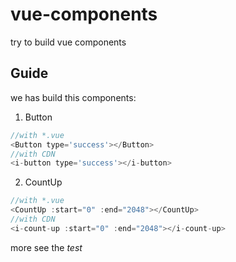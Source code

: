 # vue-components

 try to build  vue components
## Guide
 we has build this components:
 1. Button
 ```javascript
 //with *.vue
 <Button type='success'></Button>
 //with CDN
<i-button type='success'></i-button>
 ```

 2. CountUp
 ```javascript
 //with *.vue
 <CountUp :start="0" :end="2048"></CountUp>
 //with CDN
 <i-count-up :start="0" :end="2048"></i-count-up>
 ```
 more see the *test*